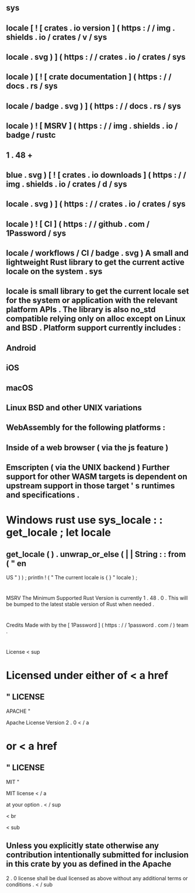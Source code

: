 #
sys
-
locale
[
!
[
crates
.
io
version
]
(
https
:
/
/
img
.
shields
.
io
/
crates
/
v
/
sys
-
locale
.
svg
)
]
(
https
:
/
/
crates
.
io
/
crates
/
sys
-
locale
)
[
!
[
crate
documentation
]
(
https
:
/
/
docs
.
rs
/
sys
-
locale
/
badge
.
svg
)
]
(
https
:
/
/
docs
.
rs
/
sys
-
locale
)
!
[
MSRV
]
(
https
:
/
/
img
.
shields
.
io
/
badge
/
rustc
-
1
.
48
+
-
blue
.
svg
)
[
!
[
crates
.
io
downloads
]
(
https
:
/
/
img
.
shields
.
io
/
crates
/
d
/
sys
-
locale
.
svg
)
]
(
https
:
/
/
crates
.
io
/
crates
/
sys
-
locale
)
!
[
CI
]
(
https
:
/
/
github
.
com
/
1Password
/
sys
-
locale
/
workflows
/
CI
/
badge
.
svg
)
A
small
and
lightweight
Rust
library
to
get
the
current
active
locale
on
the
system
.
sys
-
locale
is
small
library
to
get
the
current
locale
set
for
the
system
or
application
with
the
relevant
platform
APIs
.
The
library
is
also
no_std
compatible
relying
only
on
alloc
except
on
Linux
and
BSD
.
Platform
support
currently
includes
:
-
Android
-
iOS
-
macOS
-
Linux
BSD
and
other
UNIX
variations
-
WebAssembly
for
the
following
platforms
:
-
Inside
of
a
web
browser
(
via
the
js
feature
)
-
Emscripten
(
via
the
UNIX
backend
)
Further
support
for
other
WASM
targets
is
dependent
on
upstream
support
in
those
target
'
s
runtimes
and
specifications
.
-
Windows
rust
use
sys_locale
:
:
get_locale
;
let
locale
=
get_locale
(
)
.
unwrap_or_else
(
|
|
String
:
:
from
(
"
en
-
US
"
)
)
;
println
!
(
"
The
current
locale
is
{
}
"
locale
)
;
#
#
MSRV
The
Minimum
Supported
Rust
Version
is
currently
1
.
48
.
0
.
This
will
be
bumped
to
the
latest
stable
version
of
Rust
when
needed
.
#
#
Credits
Made
with
by
the
[
1Password
]
(
https
:
/
/
1password
.
com
/
)
team
.
#
#
#
#
License
<
sup
>
Licensed
under
either
of
<
a
href
=
"
LICENSE
-
APACHE
"
>
Apache
License
Version
2
.
0
<
/
a
>
or
<
a
href
=
"
LICENSE
-
MIT
"
>
MIT
license
<
/
a
>
at
your
option
.
<
/
sup
>
<
br
>
<
sub
>
Unless
you
explicitly
state
otherwise
any
contribution
intentionally
submitted
for
inclusion
in
this
crate
by
you
as
defined
in
the
Apache
-
2
.
0
license
shall
be
dual
licensed
as
above
without
any
additional
terms
or
conditions
.
<
/
sub
>
